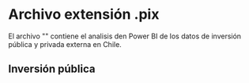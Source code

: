 # Archivo extensión .pix 
El archivo "" contiene el analisis den Power BI de los datos de inversión pública y privada externa en Chile.

##  Inversión pública
